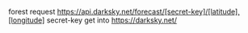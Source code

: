forest request
https://api.darksky.net/forecast/[secret-key]/[latitude],[longitude]
secret-key get into https://darksky.net/

